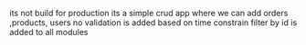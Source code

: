 its not build for production
its a simple crud app where we can add orders ,products, users 
no validation is added based on time constrain
filter by id is added to all modules
